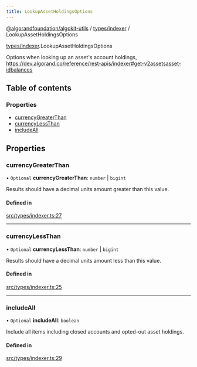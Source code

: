 ```yaml
---
title: LookupAssetHoldingsOptions
---
```

[@algorandfoundation/algokit-utils](/reference/algokit-utils-ts/api/readme/) / [types/indexer](/reference/algokit-utils-ts/api/modules/types_indexer/) / LookupAssetHoldingsOptions



[types/indexer](/reference/algokit-utils-ts/api/modules/types_indexer/).LookupAssetHoldingsOptions

Options when looking up an asset's account holdings, https://dev.algorand.co/reference/rest-apis/indexer#get-v2assetsasset-idbalances

## Table of contents

### Properties

- [currencyGreaterThan](#currencygreaterthan)
- [currencyLessThan](#currencylessthan)
- [includeAll](#includeall)

## Properties

### currencyGreaterThan

• `Optional` **currencyGreaterThan**: `number` \| `bigint`

Results should have a decimal units amount greater than this value.

#### Defined in

[src/types/indexer.ts:27](https://github.com/algorandfoundation/algokit-utils-ts/blob/main/src/types/indexer.ts#L27)

___

### currencyLessThan

• `Optional` **currencyLessThan**: `number` \| `bigint`

Results should have a decimal units amount less than this value.

#### Defined in

[src/types/indexer.ts:25](https://github.com/algorandfoundation/algokit-utils-ts/blob/main/src/types/indexer.ts#L25)

___

### includeAll

• `Optional` **includeAll**: `boolean`

Include all items including closed accounts and opted-out asset holdings.

#### Defined in

[src/types/indexer.ts:29](https://github.com/algorandfoundation/algokit-utils-ts/blob/main/src/types/indexer.ts#L29)